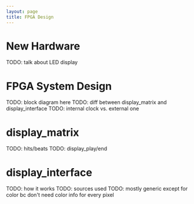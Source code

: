 ```yaml
---
layout: page
title: FPGA Design
---
```


# New Hardware
TODO: talk about LED display

# FPGA System Design
TODO: block diagram here
TODO: diff between display_matrix and display_interface
TODO: internal clock vs. external one

# display_matrix
TODO: hits/beats
TODO: display_play/end

# display_interface

TODO: how it works
TODO: sources used
TODO: mostly generic except for color bc don't need color info for every pixel

